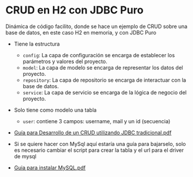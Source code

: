 # CRUD en H2 con JDBC Puro

Dinámica de código facilito, donde se hace un ejemplo de CRUD sobre una base de datos, en este caso H2 en memoria, y con JDBC Puro

- Tiene la estructura
  - `config`: La capa de configuración se encarga de establecer los parámetros y valores del proyecto.
  - `model`: La capa de modelo se encarga de representar los datos del proyecto.
  - `repository`: La capa de repositorio se encarga de interactuar con la base de datos.
  - `service`: La capa de servicio se encarga de la lógica de negocio del proyecto.


- Solo tiene como modelo una tabla
  - `user`: contiene 3 campos: username, mail y un id (secuencia)

- [Guía para Desarrollo de un CRUD utilizando JDBC tradicional.pdf](https://drive.google.com/file/d/1-fZveV0H0gDMTQw1QdVmAUimfPm555XC/view)
- Si se quiere hacer con MySql aquí estaría una guía para bajarselo, solo es necesario cambiar el script para crear la tabla y el url para el driver de mysql
- [Guia para instalar MySQL.pdf](https://drive.google.com/file/d/1VRtcoVcQTyesOLvaoDpCN1g8FZkjn4ci/view)